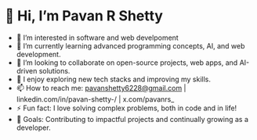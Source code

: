 # 👋 Hi, I’m Pavan R Shetty

- 👀 I’m interested in software and web develpoment
- 🌱 I’m currently learning advanced programming concepts, AI, and web development.
- 💞️ I’m looking to collaborate on open-source projects, web apps, and AI-driven solutions.
- 🚀 I enjoy exploring new tech stacks and improving my skills.
- 📫 How to reach me: pavanshetty6228@gmail.com | linkedin.com/in/pavan-shetty-/ | x.com/pavanrs_
- ⚡ Fun fact: I love solving complex problems, both in code and in life!
- 🎯 Goals: Contributing to impactful projects and continually growing as a developer.


<!---
pavanrs7/pavanrs7 is a ✨ special ✨ repository because its `README.md` (this file) appears on your GitHub profile.
You can click the Preview link to take a look at your changes.
--->
